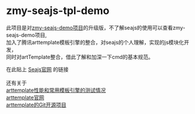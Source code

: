 # zmy-seajs-tpl-demo<br>
此项目是对<a href="https://github.com/zmying/zmy-seajs-demo" title="https://github.com/zmying/zmy-seajs-demo">zmy-seajs-demo项目</a>的升级版，不了解seajs的使用可以查看zmy-seajs-demo项目,<br>
加入了腾讯arttemplate模板引擎的整合，对seajs的个人理解，实现的js模块化开发，<br>
同时对artTemplate整合，借此了解和加深一下cmd的基本规范。<br>


在此贴上 <a href="http://seajs.org/docs/" title="http://seajs.org/docs/">Seajs官网</a> 的链接<br><br>
还有关于<br> <a href="http://cdc.tencent.com/?p=5723" title="http://cdc.tencent.com/?p=5723">arttemplate性能和常用模板引擎的测试情况</a> <br>
<a href="http://aui.github.io/artTemplate/" title="http://aui.github.io/artTemplate/">arttemplate官网</a><br>
<a href="https://github.com/aui/artTemplate" title="https://github.com/aui/artTemplate">arttemplate的Git开源项目</a><br>


